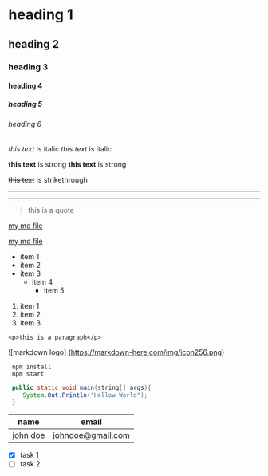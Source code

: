 <!--headings-->
# heading 1
## heading 2
### heading 3
#### heading 4
##### heading 5
###### heading 6

<!--italics-->
*this text* is italic
_this text_ is italic

<!--strong-->
**this text** is strong
__this text__ is strong

<!--strikethrough-->
~~this text~~ is strikethrough

<!--horizontal rule-->
---
___

<!--block quotes-->
> this is a quote

<!--links-->
[my md file](http://mymdfile.com)

[my md file](http://mymdfile.com 
"my md file")

<!--ul-->
* item 1
* item 2
* item 3
    * item 4
        * item 5

<!--ol-->
1. item 1
1. item 2
1. item 3

<!--inline code block-->
`<p>this is a paragraph</p>`

<!--images-->
![markdown logo]
(https://markdown-here.com/img/icon256.png)

<!--github markdown-->

<!--code blocks-->
```
 npm install
 npm start
```

```java
 public static void main(string[] args){
    System.Out.Println("Hellow World");
 }
```
<!--tables-->
| name    | email             |
|-------- | ----------------- |
|john doe | johndoe@gmail.com |

<!--task lists-->
* [x] task 1
* [ ] task 2